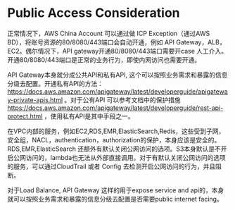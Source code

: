 # Public Access Consideration

正常情况下，AWS China Account 可以通过做 ICP Exception（通过AWS BD），将账号资源的80/8080/443端口会自动开通，例如 API Gateway，ALB，EC2。偶尔情况下，API gateway开通80/8080/443端口需要开case 人工介入。开通80/8080/443端口是正常的业务行为，即使内网访问也需要开通。

API Gateway本身就分成公共API和私有API, 这个可以按照业务需求和暴露的信息分级去配置。开通私有API的方法： https://docs.aws.amazon.com/apigateway/latest/developerguide/apigateway-private-apis.html 。对于公有API 可以参考文档中的保护措施 https://docs.aws.amazon.com/apigateway/latest/developerguide/rest-api-protect.html ，使用私有API是其中手段之一。

在VPC内部的服务，例如EC2,RDS,EMR,ElasticSearch,Redis，这些受到子网，安全组，NACL，authentication，authorization的保护，本身应该是安全的。RDS,EMR,ElasticSearch 还额外有默认关闭公网访问的选项。S3本身默认是不开启公网访问的，lambda也无法从外部直接调用。对于有默认关闭公网访问的选项的服务，可以通过CloudTrail 或者 Config 去检测开启公网访问的行为，并且阻断。

对于Load Balance, API Gateway 这样的用于expose service and api的，本身就可以按照业务需求和暴露的信息分级去配置是否需要public internet facing。
